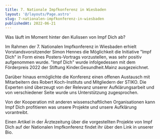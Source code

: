 ```yaml
---
title: 7. Nationale Impfkonferenz in Wiesbaden
layout: '@/layouts/Page.astro'
slug: 7-nationalen-impfkonferenz-in-wiesbaden
publishedAt: 2022-06-21
---
```


Was läuft im Moment hinter den Kulissen von Impf Dich ab?

Im Rahmen der 7. Nationalen Impfkonferenz in Wiesbaden erhielt Vorstandsvorsitzender Simon Hennes die Möglichkeit die Initiative "Impf Dich" in Form eines Posters-Vortrags vorzustellen, was sehr positiv aufgenommen wurde.
"Impf Dich" wurde infolgedessen mit dem Förderpreis 2022 der Stiftung Kinder.Gesundheit.Mainz ausgezeichnet.

Darüber hinaus ermöglichte die Konferenz einen offenen Austausch mit Mitarbeitern des Robert Koch-Instituts und Mitgliedern der STIKO. Die Experten sind überzeugt von der Relevanz unserer Aufklärungsarbeit und von verschiedener Seite wurde uns Unterstützung zugesprochen.

Von der Kooperation mit anderen wissenschaftlichen Organisationen kann Impf Dich profitieren was unsere Projekte und unsere Aufklärung vorantreibt.

Einen Artikel in der Ärztezeitung über die vorgestellten Projekte von Impf Dich auf der Nationalen Impfkonferenz findet ihr über den Link in unserer Bio.
